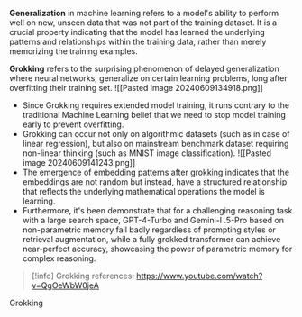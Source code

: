**Generalization** in machine learning refers to a model's ability to perform well on new, unseen data that was not part of the training dataset. It is a crucial property indicating that the model has learned the underlying patterns and relationships within the training data, rather than merely memorizing the training examples.

**Grokking** refers to the surprising phenomenon of delayed generalization where neural networks, generalize on certain learning problems, long after overfitting their training set. 
![[Pasted image 20240609134918.png]]
- Since Grokking requires extended model training, it runs contrary to the traditional Machine Learning belief that we need to stop model training early to prevent overfitting.
- Grokking can occur not only on algorithmic datasets (such as in case of linear regression), but also on mainstream benchmark dataset requiring non-linear thinking (such as MNIST image classification).  ![[Pasted image 20240609141243.png]]
- The emergence of embedding patterns after grokking indicates that the embeddings are not random but instead, have a structured relationship that reflects the underlying mathematical operations the model is learning.
- Furthermore, it's been demonstrate that for a challenging reasoning task with a large search space, GPT-4-Turbo and Gemini-I .5-Pro based on non-parametric memory fail badly regardless of prompting styles or retrieval augmentation, while a fully grokked transformer can achieve near-perfect accuracy, showcasing the power of parametric memory for complex reasoning.
> [!info] Grokking references:
> https://www.youtube.com/watch?v=QgOeWbW0jeA

Grokking 